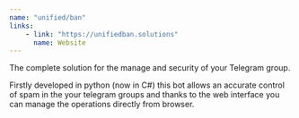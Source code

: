 ```yaml
---
name: "unified/ban"
links: 
    - link: "https://unifiedban.solutions"
      name: Website
---
```

<p>The complete solution for the manage and security of your Telegram group.</p>
<p>Firstly developed in python (now in C#) this bot allows an accurate control of spam in the
    your telegram groups and thanks to the web interface you can manage the operations
    directly from browser.
</p>